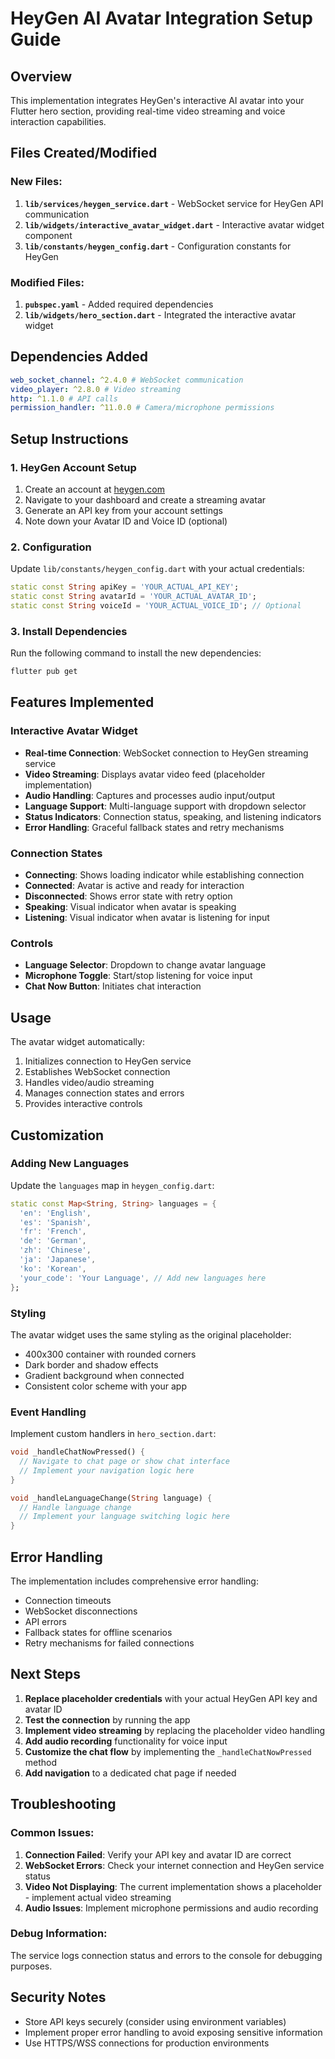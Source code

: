 # HeyGen AI Avatar Integration Setup Guide

## Overview

This implementation integrates HeyGen's interactive AI avatar into your Flutter hero section, providing real-time video streaming and voice interaction capabilities.

## Files Created/Modified

### New Files:

1. **`lib/services/heygen_service.dart`** - WebSocket service for HeyGen API communication
2. **`lib/widgets/interactive_avatar_widget.dart`** - Interactive avatar widget component
3. **`lib/constants/heygen_config.dart`** - Configuration constants for HeyGen

### Modified Files:

1. **`pubspec.yaml`** - Added required dependencies
2. **`lib/widgets/hero_section.dart`** - Integrated the interactive avatar widget

## Dependencies Added

```yaml
web_socket_channel: ^2.4.0 # WebSocket communication
video_player: ^2.8.0 # Video streaming
http: ^1.1.0 # API calls
permission_handler: ^11.0.0 # Camera/microphone permissions
```

## Setup Instructions

### 1. HeyGen Account Setup

1. Create an account at [heygen.com](https://www.heygen.com/)
2. Navigate to your dashboard and create a streaming avatar
3. Generate an API key from your account settings
4. Note down your Avatar ID and Voice ID (optional)

### 2. Configuration

Update `lib/constants/heygen_config.dart` with your actual credentials:

```dart
static const String apiKey = 'YOUR_ACTUAL_API_KEY';
static const String avatarId = 'YOUR_ACTUAL_AVATAR_ID';
static const String voiceId = 'YOUR_ACTUAL_VOICE_ID'; // Optional
```

### 3. Install Dependencies

Run the following command to install the new dependencies:

```bash
flutter pub get
```

## Features Implemented

### Interactive Avatar Widget

- **Real-time Connection**: WebSocket connection to HeyGen streaming service
- **Video Streaming**: Displays avatar video feed (placeholder implementation)
- **Audio Handling**: Captures and processes audio input/output
- **Language Support**: Multi-language support with dropdown selector
- **Status Indicators**: Connection status, speaking, and listening indicators
- **Error Handling**: Graceful fallback states and retry mechanisms

### Connection States

- **Connecting**: Shows loading indicator while establishing connection
- **Connected**: Avatar is active and ready for interaction
- **Disconnected**: Shows error state with retry option
- **Speaking**: Visual indicator when avatar is speaking
- **Listening**: Visual indicator when avatar is listening for input

### Controls

- **Language Selector**: Dropdown to change avatar language
- **Microphone Toggle**: Start/stop listening for voice input
- **Chat Now Button**: Initiates chat interaction

## Usage

The avatar widget automatically:

1. Initializes connection to HeyGen service
2. Establishes WebSocket connection
3. Handles video/audio streaming
4. Manages connection states and errors
5. Provides interactive controls

## Customization

### Adding New Languages

Update the `languages` map in `heygen_config.dart`:

```dart
static const Map<String, String> languages = {
  'en': 'English',
  'es': 'Spanish',
  'fr': 'French',
  'de': 'German',
  'zh': 'Chinese',
  'ja': 'Japanese',
  'ko': 'Korean',
  'your_code': 'Your Language', // Add new languages here
};
```

### Styling

The avatar widget uses the same styling as the original placeholder:

- 400x300 container with rounded corners
- Dark border and shadow effects
- Gradient background when connected
- Consistent color scheme with your app

### Event Handling

Implement custom handlers in `hero_section.dart`:

```dart
void _handleChatNowPressed() {
  // Navigate to chat page or show chat interface
  // Implement your navigation logic here
}

void _handleLanguageChange(String language) {
  // Handle language change
  // Implement your language switching logic here
}
```

## Error Handling

The implementation includes comprehensive error handling:

- Connection timeouts
- WebSocket disconnections
- API errors
- Fallback states for offline scenarios
- Retry mechanisms for failed connections

## Next Steps

1. **Replace placeholder credentials** with your actual HeyGen API key and avatar ID
2. **Test the connection** by running the app
3. **Implement video streaming** by replacing the placeholder video handling
4. **Add audio recording** functionality for voice input
5. **Customize the chat flow** by implementing the `_handleChatNowPressed` method
6. **Add navigation** to a dedicated chat page if needed

## Troubleshooting

### Common Issues:

1. **Connection Failed**: Verify your API key and avatar ID are correct
2. **WebSocket Errors**: Check your internet connection and HeyGen service status
3. **Video Not Displaying**: The current implementation shows a placeholder - implement actual video streaming
4. **Audio Issues**: Implement microphone permissions and audio recording

### Debug Information:

The service logs connection status and errors to the console for debugging purposes.

## Security Notes

- Store API keys securely (consider using environment variables)
- Implement proper error handling to avoid exposing sensitive information
- Use HTTPS/WSS connections for production environments
